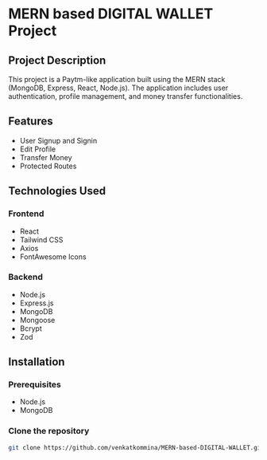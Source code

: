 # MERN based DIGITAL WALLET Project

## Project Description
This project is a Paytm-like application built using the MERN stack (MongoDB, Express, React, Node.js). The application includes user authentication, profile management, and money transfer functionalities.

## Features
- User Signup and Signin
- Edit Profile
- Transfer Money
- Protected Routes

## Technologies Used
### Frontend
- React
- Tailwind CSS
- Axios
- FontAwesome Icons

### Backend
- Node.js
- Express.js
- MongoDB
- Mongoose
- Bcrypt
- Zod

## Installation

### Prerequisites
- Node.js
- MongoDB

### Clone the repository
```bash
git clone https://github.com/venkatkommina/MERN-based-DIGITAL-WALLET.git
